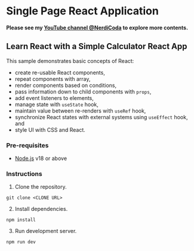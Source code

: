 # Single Page React Application

**Please see my [YouTube channel @NerdiCoda](https://www.youtube.com/@NerdiCoda) to explore more contents.**

## Learn React with a Simple Calculator React App

This sample demonstrates basic concepts of React:

- create re-usable React components,
- repeat components with array,
- render components based on conditions,
- pass information down to child components with `props`,
- add event listeners to elements,
- manage state with `useState` hook,
- maintain value between re-renders with `useRef` hook,
- synchronize React states with external systems using `useEffect` hook, and
- style UI with CSS and React.

### Pre-requisites

- [Node.js](https://nodejs.org/en/download) v18 or above

### Instructions

1. Clone the repository.

```shell
git clone <CLONE URL>
```

2. Install dependencies.

```shell
npm install
```

3. Run development server.

```shell
npm run dev
```
